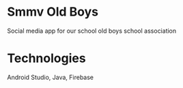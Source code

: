 # Smmv Old Boys

Social media app for our school old boys school association

# Technologies

Android Studio, Java, Firebase

